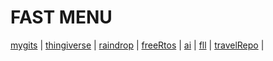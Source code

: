# FAST MENU
[mygits](./mygits.md) |
[thingiverse](https://www.thingiverse.com/solov/designs) |
[raindrop](https://raindrop.io/vladi-solov) |
[freeRtos](https://github.com/SOLEROM/freeRtosPlay) | 
[ai](https://github.com/SOLEROM/tinyai) |
[fll](https://github.com/SOLEROM/fll) |
[travelRepo](https://vzsolov.github.io/) | 

